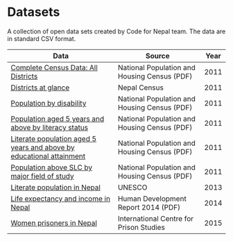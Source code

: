 # Datasets


A collection of open data sets created by Code for Nepal team. The data are in standard CSV format.


| Data | Source |Year|
|------|--------|----|
|[Complete Census Data: All Districts](https://github.com/Code4Nepal/census-data/)| National Population and Housing Census (PDF) | 2011 |
|[Districts at glance](https://github.com/code4nepal/data/commit/a093d40870d0d4e87e18c026501a0947fc093d6c)|Nepal Census|2011|
| [Population by disability](https://github.com/code4nepal/data/tree/master/datasets/census/population_disability.csv)   |  National Population and Housing Census (PDF)|2011|
|[Population aged 5 years and above by literacy status](https://github.com/code4nepal/data/tree/master/datasets/census/literacy_above_five.csv) |National Population and Housing Census (PDF) | 2011 |
|[Literate population aged 5 years and above by educational attainment](https://github.com/code4nepal/data/tree/master/datasets/census/population_education_level.csv) |National Population and Housing Census (PDF) | 2011 |
|[Population above SLC by major field of study](https://github.com/code4nepal/data/tree/master/datasets/census/population_field_of_study.csv) |National Population and Housing Census (PDF) | 2011 |
| [Literate population in Nepal](https://github.com/code4nepal//data/tree/master/datasets/unesco/literacy-rates.csv)|UNESCO | 2013 |
| [Life expectancy and income in Nepal](https://github.com/code4nepal//data/tree/master/datasets/hdi/lifeexpectancy-income.csv)   |  Human Development Report 2014 (PDF) | 2014 |
|[Women prisoners in Nepal](https://docs.google.com/spreadsheets/d/1mE514ye1EAOqxO2xiWTmdqhPpoxR9nAst03Gc4r9dvg/pubhtml)|International Centre for Prison Studies|2015|


